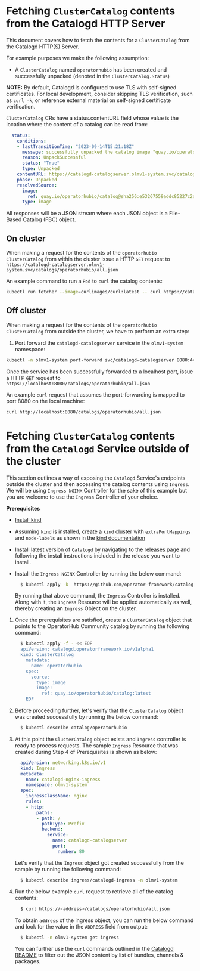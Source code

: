 # Fetching `ClusterCatalog` contents from the Catalogd HTTP Server
This document covers how to fetch the contents for a `ClusterCatalog` from the
Catalogd HTTP(S) Server.

For example purposes we make the following assumption:
- A `ClusterCatalog` named `operatorhubio` has been created and successfully unpacked
(denoted in the `ClusterCatalog.Status`)

**NOTE:** By default, Catalogd is configured to use TLS with self-signed certificates.
For local development, consider skipping TLS verification, such as `curl -k`, or reference external material
on self-signed certificate verification.

`ClusterCatalog` CRs have a status.contentURL field whose value is the location where the content 
of a catalog can be read from:

```yaml
  status:
    conditions:
    - lastTransitionTime: "2023-09-14T15:21:18Z"
      message: successfully unpacked the catalog image "quay.io/operatorhubio/catalog@sha256:e53267559addc85227c2a7901ca54b980bc900276fc24d3f4db0549cb38ecf76"
      reason: UnpackSuccessful
      status: "True"
      type: Unpacked
    contentURL: https://catalogd-catalogserver.olmv1-system.svc/catalogs/operatorhubio/all.json
    phase: Unpacked
    resolvedSource:
      image:
        ref: quay.io/operatorhubio/catalog@sha256:e53267559addc85227c2a7901ca54b980bc900276fc24d3f4db0549cb38ecf76
      type: image
```

All responses will be a JSON stream where each JSON object is a File-Based Catalog (FBC)
object.


## On cluster

When making a request for the contents of the `operatorhubio` `ClusterCatalog` from within
the cluster issue a HTTP `GET` request to 
`https://catalogd-catalogserver.olmv1-system.svc/catalogs/operatorhubio/all.json`

An example command to run a `Pod` to `curl` the catalog contents:
```sh
kubectl run fetcher --image=curlimages/curl:latest -- curl https://catalogd-catalogserver.olmv1-system.svc/catalogs/operatorhubio/all.json
```

## Off cluster

When making a request for the contents of the `operatorhubio` `ClusterCatalog` from outside
the cluster, we have to perform an extra step:
1. Port forward the `catalogd-catalogserver` service in the `olmv1-system` namespace:
```sh
kubectl -n olmv1-system port-forward svc/catalogd-catalogserver 8080:443
```

Once the service has been successfully forwarded to a localhost port, issue a HTTP `GET`
request to `https://localhost:8080/catalogs/operatorhubio/all.json`

An example `curl` request that assumes the port-forwarding is mapped to port 8080 on the local machine:
```sh
curl http://localhost:8080/catalogs/operatorhubio/all.json
```

# Fetching `ClusterCatalog` contents from the `Catalogd` Service outside of the cluster

This section outlines a way of exposing the `Catalogd` Service's endpoints outside the cluster and then accessing the catalog contents using `Ingress`. We will be using `Ingress NGINX` Controller for the sake of this example but you are welcome to use the `Ingress` Controller of your choice.

**Prerequisites**

- [Install kind](https://kind.sigs.k8s.io/docs/user/quick-start/#installation)
- Assuming `kind` is installed, create a `kind` cluster with `extraPortMappings` and `node-labels` as shown in the [kind documentation](https://kind.sigs.k8s.io/docs/user/ingress/)
- Install latest version of `Catalogd` by navigating to the [releases page](https://github.com/operator-framework/catalogd/releases) and following the install instructions included in the release you want to install.
- Install the `Ingress NGINX` Controller by running the below command:

  ```sh
    $ kubectl apply -k  https://github.com/operator-framework/catalogd/tree/main/config/nginx-ingress
  ```
  By running that above command, the `Ingress` Controller is installed. Along with it, the `Ingress` Resource will be applied automatically as well, thereby creating an `Ingress` Object on the cluster.

1. Once the prerequisites are satisfied, create a `ClusterCatalog` object that points to the OperatorHub Community catalog by running the following command:

    ```sh
      $ kubectl apply -f - << EOF
      apiVersion: catalogd.operatorframework.io/v1alpha1
      kind: ClusterCatalog
        metadata:
          name: operatorhubio
        spec:
          source:
            type: image
            image:
              ref: quay.io/operatorhubio/catalog:latest
        EOF
    ```

1. Before proceeding further, let's verify that the `ClusterCatalog` object was created successfully by running the below command: 

    ```sh
      $ kubectl describe catalog/operatorhubio
    ```

1. At this point the `ClusterCatalog` object exists and `Ingress` controller is ready to process requests. The sample `Ingress` Resource that was created during Step 4 of Prerequisites is shown as below: 

    ```yaml
      apiVersion: networking.k8s.io/v1
      kind: Ingress
      metadata:
        name: catalogd-nginx-ingress
        namespace: olmv1-system
      spec:
        ingressClassName: nginx
        rules:
        - http:
            paths:
            - path: /
              pathType: Prefix
              backend:
                service:
                  name: catalogd-catalogserver
                  port:
                    number: 80
      ```
    Let's verify that the `Ingress` object got created successfully from the sample by running the following command:

      ```sh
        $ kubectl describe ingress/catalogd-ingress -n olmv1-system
      ```

1. Run the below example `curl` request to retrieve all of the catalog contents:

    ```sh
      $ curl https://<address>/catalogs/operatorhubio/all.json
    ```
    
    To obtain `address` of the ingress object, you can run the below command and look for the value in the `ADDRESS` field from output: 
    ```sh
      $ kubectl -n olmv1-system get ingress
    ```
   
    You can further use the `curl` commands outlined in the [Catalogd README](https://github.com/operator-framework/catalogd/blob/main/README.md) to filter out the JSON content by list of bundles, channels & packages.
